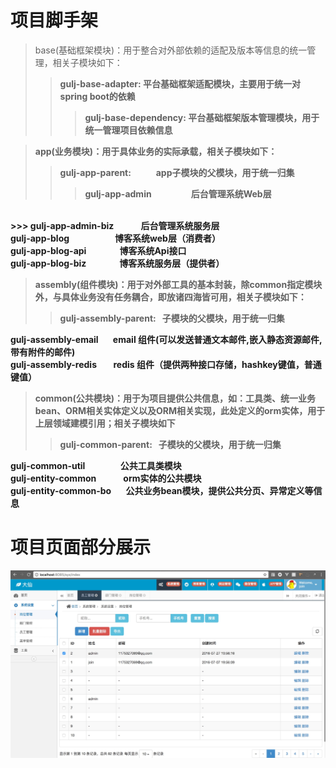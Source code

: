 # 项目脚手架
> base(基础框架模块)：用于整合对外部依赖的适配及版本等信息的统一管理，相关子模块如下：
>>  <strong>gulj-base-adapter<strong>: 平台基础框架适配模块，主要用于统一对spring boot的依赖
>>>  <strong>gulj-base-dependency<strong>: 平台基础框架版本管理模块，用于统一管理项目依赖信息

> app(业务模块)：用于具体业务的实际承载，相关子模块如下：
>>  <strong>gulj-app-parent<strong>:  &nbsp;&nbsp;&nbsp;&nbsp; &nbsp;&nbsp; &nbsp;&nbsp;  app子模块的父模块，用于统一归集
>>>	<strong>gulj-app-admin</strong>&nbsp;&nbsp;&nbsp;&nbsp;&nbsp;&nbsp;&nbsp;&nbsp;&nbsp;&nbsp;&nbsp;&nbsp;&nbsp;&nbsp;&nbsp;&nbsp;&nbsp;&nbsp;
		 后台管理系统Web层
<br/>
>>> <strong>gulj-app-admin-biz</strong>&nbsp;&nbsp;&nbsp;&nbsp;&nbsp;&nbsp;&nbsp;&nbsp;&nbsp;&nbsp;&nbsp;&nbsp;
		 后台管理系统服务层
<br/>
 <strong>gulj-app-blog</strong>&nbsp;&nbsp;&nbsp;&nbsp;&nbsp;&nbsp;&nbsp;&nbsp;&nbsp;&nbsp;&nbsp;&nbsp;&nbsp;&nbsp;&nbsp;&nbsp;&nbsp;&nbsp;&nbsp;&nbsp;&nbsp;
	    博客系统web层（消费者）
<br/>
<strong>gulj-app-blog-api</strong>&nbsp;&nbsp;&nbsp;&nbsp;&nbsp;&nbsp;&nbsp;&nbsp;&nbsp;&nbsp;&nbsp;&nbsp;&nbsp;&nbsp;&nbsp;
		 博客系统Api接口
<br/>
<strong>gulj-app-blog-biz</strong>&nbsp;&nbsp;&nbsp;&nbsp;&nbsp;&nbsp;&nbsp;&nbsp;&nbsp;&nbsp;&nbsp;&nbsp;&nbsp;&nbsp;&nbsp;
		 博客系统服务层（提供者）
		 
> assembly(组件模块)：用于对外部工具的基本封装，除common指定模块外，与具体业务没有任务耦合，即放诸四海皆可用，相关子模块如下：
>>  <strong>gulj-assembly-parent<strong>:  &nbsp;&nbsp;子模块的父模块，用于统一归集
>>>
  <strong>gulj-assembly-email</strong>&nbsp;&nbsp;&nbsp;&nbsp;&nbsp;&nbsp;
		email 组件(可以发送普通文本邮件,嵌入静态资源邮件,带有附件的邮件)
<br/>
 <strong>gulj-assembly-redis </strong>&nbsp;&nbsp;&nbsp;&nbsp;&nbsp;&nbsp;
	   redis 组件（提供两种接口存储，hashkey键值，普通键值）

> common(公共模块)：用于为项目提供公共信息，如：工具类、统一业务bean、ORM相关实体定义以及ORM相关实现，此处定义的orm实体，用于上层领域建模引用；相关子模块如下
>>  <strong>gulj-common-parent<strong>:  &nbsp;&nbsp;子模块的父模块，用于统一归集
>>>
  <strong>gulj-common-util</strong>&nbsp;&nbsp;&nbsp;&nbsp;&nbsp;&nbsp;&nbsp;&nbsp;&nbsp;&nbsp;&nbsp;&nbsp;&nbsp;&nbsp;&nbsp;&nbsp;
		公共工具类模块
<br/>
 <strong>gulj-entity-common</strong>&nbsp;&nbsp;&nbsp;&nbsp;&nbsp;&nbsp;&nbsp;&nbsp;&nbsp;&nbsp;&nbsp;&nbsp;
	   orm实体的公共模块
<br/>
 <strong>gulj-entity-common-bo</strong>&nbsp;&nbsp;&nbsp;&nbsp;&nbsp;&nbsp;
	   公共业务bean模块，提供公共分页、异常定义等信息



# 项目页面部分展示
![image](https://github.com/gulijian/joingu/blob/master/screenshots/1.jpeg)

